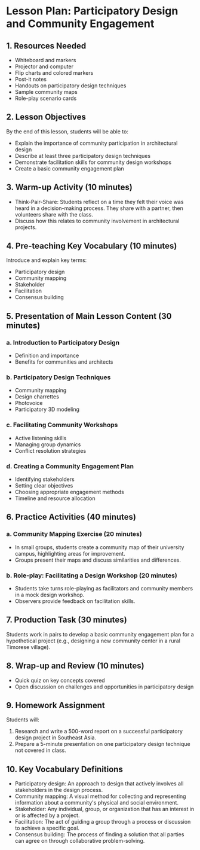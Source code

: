 # Lesson Plan: Participatory Design and Community Engagement

## 1. Resources Needed

- Whiteboard and markers
- Projector and computer
- Flip charts and colored markers
- Post-it notes
- Handouts on participatory design techniques
- Sample community maps
- Role-play scenario cards

## 2. Lesson Objectives

By the end of this lesson, students will be able to:
- Explain the importance of community participation in architectural design
- Describe at least three participatory design techniques
- Demonstrate facilitation skills for community design workshops
- Create a basic community engagement plan

## 3. Warm-up Activity (10 minutes)

- Think-Pair-Share: Students reflect on a time they felt their voice was heard in a decision-making process. They share with a partner, then volunteers share with the class.
- Discuss how this relates to community involvement in architectural projects.

## 4. Pre-teaching Key Vocabulary (10 minutes)

Introduce and explain key terms:
- Participatory design
- Community mapping
- Stakeholder
- Facilitation
- Consensus building

## 5. Presentation of Main Lesson Content (30 minutes)

### a. Introduction to Participatory Design
- Definition and importance
- Benefits for communities and architects

### b. Participatory Design Techniques
- Community mapping
- Design charrettes
- Photovoice
- Participatory 3D modeling

### c. Facilitating Community Workshops
- Active listening skills
- Managing group dynamics
- Conflict resolution strategies

### d. Creating a Community Engagement Plan
- Identifying stakeholders
- Setting clear objectives
- Choosing appropriate engagement methods
- Timeline and resource allocation

## 6. Practice Activities (40 minutes)

### a. Community Mapping Exercise (20 minutes)
- In small groups, students create a community map of their university campus, highlighting areas for improvement.
- Groups present their maps and discuss similarities and differences.

### b. Role-play: Facilitating a Design Workshop (20 minutes)
- Students take turns role-playing as facilitators and community members in a mock design workshop.
- Observers provide feedback on facilitation skills.

## 7. Production Task (30 minutes)

Students work in pairs to develop a basic community engagement plan for a hypothetical project (e.g., designing a new community center in a rural Timorese village).

## 8. Wrap-up and Review (10 minutes)

- Quick quiz on key concepts covered
- Open discussion on challenges and opportunities in participatory design

## 9. Homework Assignment

Students will:
1. Research and write a 500-word report on a successful participatory design project in Southeast Asia.
2. Prepare a 5-minute presentation on one participatory design technique not covered in class.

## 10. Key Vocabulary Definitions

- Participatory design: An approach to design that actively involves all stakeholders in the design process.
- Community mapping: A visual method for collecting and representing information about a community's physical and social environment.
- Stakeholder: Any individual, group, or organization that has an interest in or is affected by a project.
- Facilitation: The act of guiding a group through a process or discussion to achieve a specific goal.
- Consensus building: The process of finding a solution that all parties can agree on through collaborative problem-solving.